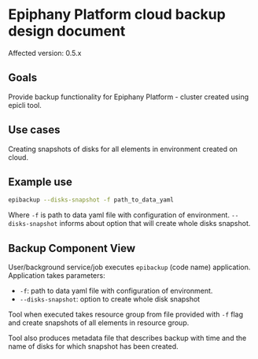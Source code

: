 # Epiphany Platform cloud backup design document

Affected version: 0.5.x

## Goals

Provide backup functionality for Epiphany Platform - cluster created using epicli tool.

## Use cases

Creating snapshots of disks for all elements in environment created on cloud.

## Example use

```bash
epibackup --disks-snapshot -f path_to_data_yaml
```

Where `-f` is path to data yaml file with configuration of environment. `--disks-snapshot` informs about option that will create whole disks snapshot.

## Backup Component View

User/background service/job executes `epibackup` (code name) application. Application takes parameters:
- `-f`: path to data yaml file with configuration of environment.
- `--disks-snapshot`: option to create whole disk snapshot

Tool when executed takes resource group from file provided with `-f` flag and create snapshots of all elements in resource group.

Tool also produces metadata file that describes backup with time and the name of disks for which snapshot has been created.
